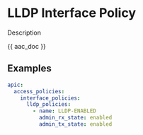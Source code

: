 # LLDP Interface Policy

Description

{{ aac_doc }}
## Examples

```yaml
apic:
  access_policies:
    interface_policies:
      lldp_policies:
        - name: LLDP-ENABLED
          admin_rx_state: enabled
          admin_tx_state: enabled
```
